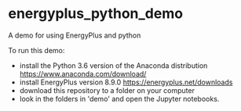 # energyplus_python_demo
A demo for using EnergyPlus and python

To run this demo:
- install the Python 3.6 version of the Anaconda distribution https://www.anaconda.com/download/
- install EnergyPlus version 8.9.0 https://energyplus.net/downloads
- download this repository to a folder on your computer
- look in the folders in 'demo' and open the Jupyter notebooks.
